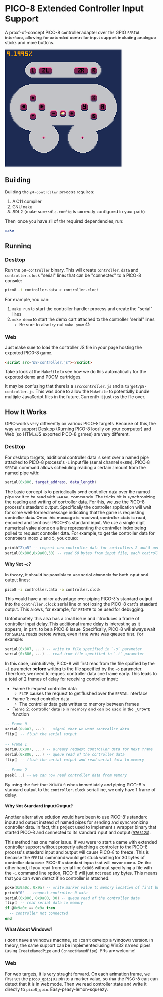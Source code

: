 # PICO-8 Extended Controller Input Support

A proof-of-concept PICO-8 controller adapter over the GPIO `SERIAL` interface, allowing for extended controller input support including analogue sticks and more buttons.

![demo](cart/demo.gif)

## Building

Building the `p8-controller` process requires:
1. A C11 compiler
2. GNU `make`
3. SDL2 (make sure `sdl2-config` is correctly configured in your path)

Then, once you have all of the required dependencies, run:

```sh
make
```

## Running

### Desktop

Run the `p8-controller` binary.
This will create `controller.data` and `controller.clock` "serial" lines that can be "connected" to a PICO-8 console:

```sh
pico8 -i controller.data > controller.clock
```

For example, you can:
1. `make run` to start the controller handler process and create the "serial" lines
2. `make demo` to start the demo cart attached to the controller "serial" lines
    * Be sure to also try out `make poom` :smiling_imp:

### Web

Just make sure to load the controller JS file in your page hosting the exported PICO-8 game.

```html
<script src="p8-controller.js"></script>
```

Take a look at the `Makefile` to see how we do this automatically for the exported demo and POOM cartridges.

It may be confusing that there is a `src/controller.js` and a `target/p8-controller.js`.
This was done to allow the `Makefile` to potentially bundle multiple JavaScript files in the future.
Currently it just `cp`s the file over.

## How It Works

GPIO works very differently on various PICO-8 targets.
Because of this, the way we support Desktop (Running PICO-8 locally on your computer) and Web (so HTML/JS exported PICO-8 games) are very different.

### Desktop

For desktop targets, additional controller data is sent over a named pipe attached to PICO-8 process's `-i` input file (serial channel `0x806`).
PICO-8 `SERIAL` command allows scheduling reading a certain amount from the named pipe with:

```lua
serial(0x806, target_address, data_length)
```

The basic concept is to periodically send controller data over the named pipe for it to be read with `SERIAL` commands.
The tricky bit is synchronizing the reading and writing of controller data.
For this, we use the PICO-8 process's standard output.
Specifically the controller application will wait for some well-formed message indicating that the game is requesting controller data.
Once this message is received, controller state is read, encoded and sent over PICO-8's standard input.
We use a single digit numerical value alone on a line representing the controller index being polled to request controller data.
For example, to get the controller data for controllers index 2 and 5, you could:

```lua
printh"2\n5" -- request new controller data for controllers 2 and 5 over stdout
serial(0x806,0x9a00,60) -- read 60 bytes from input file, each controller state is 30 bytes long
```

#### Why Not `-o`?

In theory, it should be possible to use serial channels for both input and output lines:

```sh
pico8 -i controller.data -o controller.clock
```

This would have a minor advantage over piping PICO-8's standard output into the `controller.clock` serial line of not losing the PICO-8 cart's standard output.
This allows, for example, for `PRINTH` to be used for debugging.

Unfortunately, this also has a small issue and introduces a frame of controller input delay.
This additional frame delay is interesting as it appears, in part, to be a PICO-8 issue.
Specifically, PICO-8 will always wait for `SERIAL` reads before writes, even if the write was queued first.
For example:

```lua
serial(0x807, ...) -- write to file specified in `-o` parameter
serial(0x806, ...) -- read from file specified in `-i` parameter
```

In this case, unintuitively, PICO-8 will first read from the file spcified by the `-i` parameter **before** writing to the file specified by the `-o` parameter.
Therefore, we need to request controller data one frame early.
This leads to a total of 2 frames of delay for receiving controller input:
- Frame 0: request controller data
    - `FLIP` causes the request to get flushed over the `SERIAL` interface
- Frame 1: read controller data
    - The controller data gets written to memory between frames
- Frame 2: controller data is in memory and can be used in the `_UPDATE` function

```lua
-- Frame 0
serial(0x807, ...) -- signal that we want controller data
flip() -- flush the serial output

-- Frame 1
serial(0x807, ...) -- already request controller data for next frame
serial(0x806, ...) -- queue read of the controller data
flip() -- flush the serial output and read serial data to memory

-- Frame 2
peek(...) -- we can now read controller data from memory
```

By using the fact that `PRINTH` flushes immediately and piping PICO-8's standard output to the `controller.clock` serial line, we only have 1 frame of delay.

#### Why Not Standard Input/Output?

Another alternative solution would have been to use PICO-8's standard input and output instead of named pipes for sending and synchronizing controller data.
In fact, this project used to implement a wrapper binary that started PICO-8 and connected to its standard input and output ([`9765128`](https://github.com/nlordell/p8-controller/commit/976512890f2f1213a14ee5b04aa7d1d91fca5593)).

This method has one major issue.
If you were to start a game with extended controller support without properly attaching a controller to the PICO-8 process's standard input and output will cause PICO-8 to freeze.
This is because the `SERIAL` command would get stuck waiting for 30 bytes of controller data over PICO-8's standard input that will never come.
On the other hand, if you read from serial line `0x806` without specifying a file with the `-i` command line option, PICO-8 will just not read any bytes.
This means that you can even detect if no controller is attached:

```lua
poke(0x9a0c, 0x9a) -- write marker value to memory location of first button
printh"0" -- request controller 0 data
serial(0x806, 0x9a00, 30) -- queue read of the controller data
flip() -- read serial data to memory
if @0x9a0c == 0x9a then
  -- controller not connected
end
```

#### What About Windows?

I don't have a Windows machine, so I can't develop a Windows version.
In theory, the same support can be implemented using Win32 named pipes (using `CreateNamedPipe` and `ConnectNamedPipe`).
PRs are welcome!

### Web

For web targets, it is very straight forward.
On each animation frame, we first set the `pico8_gpio[0]` pin to a marker value, so that the PICO-8 cart can detect that it is in web mode.
Then we read controller state and write it directly to `pico8_gpio`.
Easy-peasy-lemon-squeezy.
